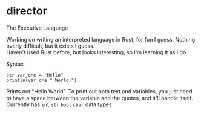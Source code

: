 # director
The Executive Language  

Working on writing an interpreted language in Rust, for fun I guess. Nothing overly difficult, but it exists I guess.  
Haven't used Rust before, but looks interesting, so I'm learning it as I go.

Syntax
```
str var_one = "Hello"
println(var_one " World!")
```
Prints out "Hello World". To print out both text and variables, you just need to have a space between the variable and the quotes, and it'll handle itself.  
Currently has `int` `str` `bool` `char` data types
